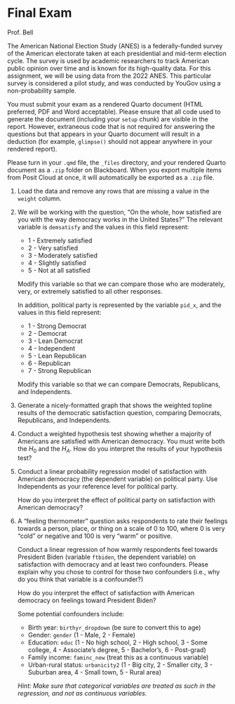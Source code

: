 # Final Exam
Prof. Bell

The American National Election Study (ANES) is a federally-funded survey
of the American electorate taken at each presidential and mid-term
election cycle. The survey is used by academic researchers to track
American public opinion over time and is known for its high-quality
data. For this assignment, we will be using data from the 2022 ANES.
This particular survey is considered a pilot study, and was conducted by
YouGov using a non-probability sample.

You must submit your exam as a rendered Quarto document (HTML preferred,
PDF and Word acceptable). Please ensure that all code used to generate
the document (including your `setup` chunk) are visible in the report.
However, extraneous code that is not required for answering the
questions but that appears in your Quarto document will result in a
deduction (for example, `glimpse()` should not appear anywhere in your
rendered report).

Please turn in your `.qmd` file, the `_files` directory, and your
rendered Quarto document as a `.zip` folder on Blackboard. When you
export multiple items from Posit Cloud at once, it will automatically be
exported as a `.zip` file.

1.  Load the data and remove any rows that are missing a value in the
    `weight` column.

2.  We will be working with the question, “On the whole, how satisfied
    are you with the way democracy works in the United States?” The
    relevant variable is `demsatisfy` and the values in this field
    represent:

    - 1 - Extremely satisfied
    - 2 - Very satisfied
    - 3 - Moderately satisfied
    - 4 - Slightly satisfied
    - 5 - Not at all satisfied

    Modify this variable so that we can compare those who are
    moderately, very, or extremely satisfied to all other responses.

    In addition, political party is represented by the variable `pid_x`,
    and the values in this field represent:

    - 1 - Strong Democrat
    - 2 - Democrat
    - 3 - Lean Democrat
    - 4 - Independent
    - 5 - Lean Republican
    - 6 - Republican
    - 7 - Strong Republican

    Modify this variable so that we can compare Democrats, Republicans,
    and Independents.

3.  Generate a nicely-formatted graph that shows the weighted topline
    results of the democratic satisfaction question, comparing
    Democrats, Republicans, and Independents.

4.  Conduct a weighted hypothesis test showing whether a majority of
    Americans are satisfied with American democracy. You must write both
    the $H_0$ and the $H_A$. How do you interpret the results of your
    hypothesis test?

5.  Conduct a linear probability regression model of satisfaction with
    American democracy (the dependent variable) on political party. Use
    Independents as your reference level for political party.

    How do you interpret the effect of political party on satisfaction
    with American democracy?

6.  A “feeling thermometer” question asks respondents to rate their
    feelings towards a person, place, or thing on a scale of 0 to 100,
    where 0 is very “cold” or negative and 100 is very “warm” or
    positive.

    Conduct a linear regression of how warmly respondents feel towards
    President Biden (variable `ftbiden`, the dependent variable) on
    satisfaction with democracy and at least two confounders. Please
    explain why you chose to control for those two confounders (i.e.,
    why do you think that variable is a confounder?)

    How do you interpret the effect of satisfaction with American
    democracy on feelings toward President Biden?

    Some potential confounders include:

    - Birth year: `birthyr_dropdown` (be sure to convert this to age)
    - Gender: `gender` (1 - Male, 2 - Female)
    - Education: `educ` (1 - No high school, 2 - High school, 3 - Some
      college, 4 - Associate’s degree, 5 - Bachelor’s, 6 - Post-grad)
    - Family income: `faminc_new` (treat this as a continuous variable)
    - Urban-rural status: `urbanicity2` (1 - Big city, 2 - Smaller city,
      3 - Suburban area, 4 - Small town, 5 - Rural area)

    *Hint: Make sure that categorical variables are treated as such in
    the regression, and not as continuous variables.*
